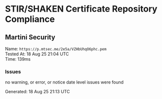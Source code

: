 # STIR/SHAKEN Certificate Repository Compliance

## Martini Security

Name: `https://p.mtsec.me/2e5a/VZHbUhqO6phc.pem`\
Tested At: 18 Aug 25 21:04 UTC\
Time: 139ms

### Issues

no warning, or error, or notice date level issues were found

Generated: 18 Aug 25 21:13 UTC